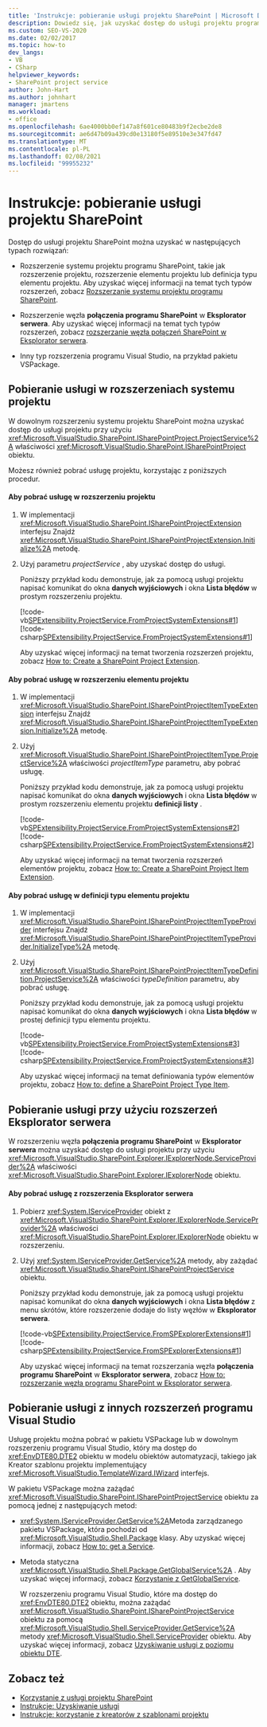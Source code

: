 ```yaml
---
title: 'Instrukcje: pobieranie usługi projektu SharePoint | Microsoft Docs'
description: Dowiedz się, jak uzyskać dostęp do usługi projektu programu SharePoint w rozszerzeniach systemu projektu, rozszerzeniach Eksplorator serwera lub innych rozszerzeniach programu Visual Studio.
ms.custom: SEO-VS-2020
ms.date: 02/02/2017
ms.topic: how-to
dev_langs:
- VB
- CSharp
helpviewer_keywords:
- SharePoint project service
author: John-Hart
ms.author: johnhart
manager: jmartens
ms.workload:
- office
ms.openlocfilehash: 6ae4000bb0ef147a8f601ce80483b9f2ecbe2de8
ms.sourcegitcommit: ae6d47b09a439cd0e13180f5e89510e3e347fd47
ms.translationtype: MT
ms.contentlocale: pl-PL
ms.lasthandoff: 02/08/2021
ms.locfileid: "99955232"
---
```

# <a name="how-to-retrieve-the-sharepoint-project-service"></a>Instrukcje: pobieranie usługi projektu SharePoint
  Dostęp do usługi projektu SharePoint można uzyskać w następujących typach rozwiązań:

- Rozszerzenie systemu projektu programu SharePoint, takie jak rozszerzenie projektu, rozszerzenie elementu projektu lub definicja typu elementu projektu. Aby uzyskać więcej informacji na temat tych typów rozszerzeń, zobacz [Rozszerzanie systemu projektu programu SharePoint](../sharepoint/extending-the-sharepoint-project-system.md).

- Rozszerzenie węzła **połączenia programu SharePoint** w **Eksplorator serwera**. Aby uzyskać więcej informacji na temat tych typów rozszerzeń, zobacz [rozszerzanie węzła połączeń SharePoint w Eksplorator serwera](../sharepoint/extending-the-sharepoint-connections-node-in-server-explorer.md).

- Inny typ rozszerzenia programu Visual Studio, na przykład pakietu VSPackage.

## <a name="retrieve-the-service-in-project-system-extensions"></a>Pobieranie usługi w rozszerzeniach systemu projektu
 W dowolnym rozszerzeniu systemu projektu SharePoint można uzyskać dostęp do usługi projektu przy użyciu <xref:Microsoft.VisualStudio.SharePoint.ISharePointProject.ProjectService%2A> właściwości <xref:Microsoft.VisualStudio.SharePoint.ISharePointProject> obiektu.

 Możesz również pobrać usługę projektu, korzystając z poniższych procedur.

#### <a name="to-retrieve-the-service-in-a-project-extension"></a>Aby pobrać usługę w rozszerzeniu projektu

1. W implementacji <xref:Microsoft.VisualStudio.SharePoint.ISharePointProjectExtension> interfejsu Znajdź <xref:Microsoft.VisualStudio.SharePoint.ISharePointProjectExtension.Initialize%2A> metodę.

2. Użyj parametru *projectService* , aby uzyskać dostęp do usługi.

     Poniższy przykład kodu demonstruje, jak za pomocą usługi projektu napisać komunikat do okna **danych wyjściowych** i okna **Lista błędów** w prostym rozszerzeniu projektu.

     [!code-vb[SPExtensibility.ProjectService.FromProjectSystemExtensions#1](../sharepoint/codesnippet/VisualBasic/spextensibility.projectservice.fromprojectsystemextensions.getprojectservice/extension/extension.vb#1)]
     [!code-csharp[SPExtensibility.ProjectService.FromProjectSystemExtensions#1](../sharepoint/codesnippet/CSharp/spextensibility.projectservice.fromprojectsystemextensions.getprojectservice/extension/extension.cs#1)]

     Aby uzyskać więcej informacji na temat tworzenia rozszerzeń projektu, zobacz [How to: Create a SharePoint Project Extension](../sharepoint/how-to-create-a-sharepoint-project-extension.md).

#### <a name="to-retrieve-the-service-in-a-project-item-extension"></a>Aby pobrać usługę w rozszerzeniu elementu projektu

1. W implementacji <xref:Microsoft.VisualStudio.SharePoint.ISharePointProjectItemTypeExtension> interfejsu Znajdź <xref:Microsoft.VisualStudio.SharePoint.ISharePointProjectItemTypeExtension.Initialize%2A> metodę.

2. Użyj <xref:Microsoft.VisualStudio.SharePoint.ISharePointProjectItemType.ProjectService%2A> właściwości *projectItemType* parametru, aby pobrać usługę.

     Poniższy przykład kodu demonstruje, jak za pomocą usługi projektu napisać komunikat do okna **danych wyjściowych** i okna **Lista błędów** w prostym rozszerzeniu elementu projektu **definicji listy** .

     [!code-vb[SPExtensibility.ProjectService.FromProjectSystemExtensions#2](../sharepoint/codesnippet/VisualBasic/spextensibility.projectservice.fromprojectsystemextensions.getprojectservice/extension/extension.vb#2)]
     [!code-csharp[SPExtensibility.ProjectService.FromProjectSystemExtensions#2](../sharepoint/codesnippet/CSharp/spextensibility.projectservice.fromprojectsystemextensions.getprojectservice/extension/extension.cs#2)]

     Aby uzyskać więcej informacji na temat tworzenia rozszerzeń elementów projektu, zobacz [How to: Create a SharePoint Project Item Extension](../sharepoint/how-to-create-a-sharepoint-project-item-extension.md).

#### <a name="to-retrieve-the-service-in-a-project-item-type-definition"></a>Aby pobrać usługę w definicji typu elementu projektu

1. W implementacji <xref:Microsoft.VisualStudio.SharePoint.ISharePointProjectItemTypeProvider> interfejsu Znajdź <xref:Microsoft.VisualStudio.SharePoint.ISharePointProjectItemTypeProvider.InitializeType%2A> metodę.

2. Użyj <xref:Microsoft.VisualStudio.SharePoint.ISharePointProjectItemTypeDefinition.ProjectService%2A> właściwości *typeDefinition* parametru, aby pobrać usługę.

     Poniższy przykład kodu demonstruje, jak za pomocą usługi projektu napisać komunikat do okna **danych wyjściowych** i okna **Lista błędów** w prostej definicji typu elementu projektu.

     [!code-vb[SPExtensibility.ProjectService.FromProjectSystemExtensions#3](../sharepoint/codesnippet/VisualBasic/spextensibility.projectservice.fromprojectsystemextensions.getprojectservice/extension/extension.vb#3)]
     [!code-csharp[SPExtensibility.ProjectService.FromProjectSystemExtensions#3](../sharepoint/codesnippet/CSharp/spextensibility.projectservice.fromprojectsystemextensions.getprojectservice/extension/extension.cs#3)]

     Aby uzyskać więcej informacji na temat definiowania typów elementów projektu, zobacz [How to: define a SharePoint Project Type Item](../sharepoint/how-to-define-a-sharepoint-project-item-type.md).

## <a name="retrieve-the-service-in-server-explorer-extensions"></a>Pobieranie usługi przy użyciu rozszerzeń Eksplorator serwera
 W rozszerzeniu węzła **połączenia programu SharePoint** w **Eksplorator serwera** można uzyskać dostęp do usługi projektu przy użyciu <xref:Microsoft.VisualStudio.SharePoint.Explorer.IExplorerNode.ServiceProvider%2A> właściwości <xref:Microsoft.VisualStudio.SharePoint.Explorer.IExplorerNode> obiektu.

#### <a name="to-retrieve-the-service-in-a-server-explorer-extension"></a>Aby pobrać usługę z rozszerzenia Eksplorator serwera

1. Pobierz <xref:System.IServiceProvider> obiekt z <xref:Microsoft.VisualStudio.SharePoint.Explorer.IExplorerNode.ServiceProvider%2A> właściwości <xref:Microsoft.VisualStudio.SharePoint.Explorer.IExplorerNode> obiektu w rozszerzeniu.

2. Użyj <xref:System.IServiceProvider.GetService%2A> metody, aby zażądać <xref:Microsoft.VisualStudio.SharePoint.ISharePointProjectService> obiektu.

     Poniższy przykład kodu demonstruje, jak za pomocą usługi projektu napisać komunikat do okna **danych wyjściowych** i okna **Lista błędów** z menu skrótów, które rozszerzenie dodaje do listy węzłów w **Eksplorator serwera**.

     [!code-vb[SPExtensibility.ProjectService.FromSPExplorerExtensions#1](../sharepoint/codesnippet/VisualBasic/spextensibility.projectservice.fromspexplorerextensions.getprojectservice/extension/extension.vb#1)]
     [!code-csharp[SPExtensibility.ProjectService.FromSPExplorerExtensions#1](../sharepoint/codesnippet/CSharp/spextensibility.projectservice.fromspexplorerextensions.getprojectservice/extension/extension.cs#1)]

     Aby uzyskać więcej informacji na temat rozszerzania węzła **połączenia programu SharePoint** w **Eksplorator serwera**, zobacz [How to: rozszerzanie węzła programu SharePoint w Eksplorator serwera](../sharepoint/how-to-extend-a-sharepoint-node-in-server-explorer.md).

## <a name="retrieve-the-service-in-other-visual-studio-extensions"></a>Pobieranie usługi z innych rozszerzeń programu Visual Studio
 Usługę projektu można pobrać w pakietu VSPackage lub w dowolnym rozszerzeniu programu Visual Studio, który ma dostęp do <xref:EnvDTE80.DTE2> obiektu w modelu obiektów automatyzacji, takiego jak Kreator szablonu projektu implementujący <xref:Microsoft.VisualStudio.TemplateWizard.IWizard> interfejs.

 W pakietu VSPackage można zażądać <xref:Microsoft.VisualStudio.SharePoint.ISharePointProjectService> obiektu za pomocą jednej z następujących metod:

- <xref:System.IServiceProvider.GetService%2A>Metoda zarządzanego pakietu VSPackage, która pochodzi od <xref:Microsoft.VisualStudio.Shell.Package> klasy. Aby uzyskać więcej informacji, zobacz [How to: get a Service](../extensibility/how-to-get-a-service.md).

- Metoda statyczna <xref:Microsoft.VisualStudio.Shell.Package.GetGlobalService%2A> . Aby uzyskać więcej informacji, zobacz [Korzystanie z GetGlobalService](../extensibility/internals/service-essentials.md#how-to-use-getglobalservice).

  W rozszerzeniu programu Visual Studio, które ma dostęp do <xref:EnvDTE80.DTE2> obiektu, można zażądać <xref:Microsoft.VisualStudio.SharePoint.ISharePointProjectService> obiektu za pomocą <xref:Microsoft.VisualStudio.Shell.ServiceProvider.GetService%2A> metody <xref:Microsoft.VisualStudio.Shell.ServiceProvider> obiektu. Aby uzyskać więcej informacji, zobacz [Uzyskiwanie usługi z poziomu obiektu DTE](../extensibility/how-to-get-a-service.md#getting-a-service-from-the-dte-object).

## <a name="see-also"></a>Zobacz też
- [Korzystanie z usługi projektu SharePoint](../sharepoint/using-the-sharepoint-project-service.md)
- [Instrukcje: Uzyskiwanie usługi](../extensibility/how-to-get-a-service.md)
- [Instrukcje: korzystanie z kreatorów z szablonami projektu](../extensibility/how-to-use-wizards-with-project-templates.md)
